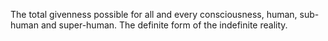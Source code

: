 The total givenness possible for all and every consciousness, human, sub-human and super-human. The definite form of the indefinite reality. 